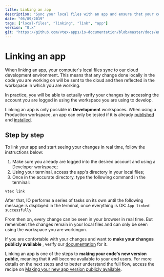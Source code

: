 ```yaml
---
title: Linking an app
description: "Sync your local files with an app and ensure that your code changes are reflected in real time in your workspace."
date: "06/09/2019"
tags: ["local-files", "linking", "link", "app"]
version: "0.x"
git: "https://github.com/vtex-apps/io-documentation/blob/master/docs/en/Recipes/store/linking-an-app.md"
---
```


# Linking an app

When linking an app, your computer's local files sync to our cloud development environment. This means that any change done locally in the code you are working on will be sent to the cloud and then reflected in the workspace in which you are working.

In practice, you will be able to actually verify your changes by accessing the account you are logged in using the workspace you are using to develop.

<div class="alert alert-warning">
Linking an app is only possible in <b>Development</b> workspaces. When using a Production workspace, an app can only be tested if it is already <a href="https://vtex.io/docs/recipes/development/publishing-an-app">published</a> and <a href="https://vtex.io/docs/recipes/development/installing-an-app">installed</a>. 
</div>

## Step by step

To link your app and start seeing your changes in real time, follow the instructions below:

1. Make sure you already are logged into the desired account and using a Developer workspace;
2. Using your terminal, access the app's directory in your local files;
3. Once in the accurate directory, type the following command in the terminal: 

`vtex link`

After that, IO performs a series of tasks on its own until the following message is displayed in the terminal, once everything is OK: `App linked successfully` 

From then on, every change can be seen in your browser in real time. But remember: the changes remain in your local files and can only be seen using the workspace you are workingon. 

If you are confortable with your changes and want to **make your changes publicly available** , verify our [documentation](https://vtex.io/docs/recipes/development/making-your-new-app-version-publicly-available) for it.


<div class="alert alert-info">
Linking an app is one of the steps to <b>making your code's new version public</b>, meaning that it will become available to your end users. For more details on the next steps and to better understand the full flow, access the recipe on <a href="https://vtex.io/docs/recipes/development/making-your-new-app-version-publicly-available">Making your new app version publicly available</a>.
</div>
